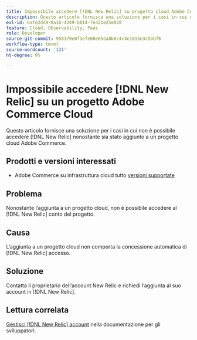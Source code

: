 ```yaml
---
title: Impossibile accedere [!DNL New Relic] su progetto cloud Adobe Commerce
description: Questo articolo fornisce una soluzione per i casi in cui non è possibile accedere [!DNL New Relic] nonostante sia stato aggiunto a un progetto cloud su Adobe Commerce.
exl-id: bafe2dd9-8a16-4249-b814-7e421e25e828
feature: Cloud, Observability, Paas
role: Developer
source-git-commit: 958179e0f3efe08e65ea8b0c4c4e1015e3c5bb76
workflow-type: tm+mt
source-wordcount: '121'
ht-degree: 0%

---
```


# Impossibile accedere [!DNL New Relic] su un progetto Adobe Commerce Cloud

Questo articolo fornisce una soluzione per i casi in cui non è possibile accedere [!DNL New Relic] nonostante sia stato aggiunto a un progetto cloud Adobe Commerce.

## Prodotti e versioni interessati

* Adobe Commerce su infrastruttura cloud tutto [versioni supportate](https://www.adobe.com/content/dam/cc/en/legal/terms/enterprise/pdfs/Adobe-Commerce-Software-Lifecycle-Policy.pdf)

## Problema

Nonostante l’aggiunta a un progetto cloud, non è possibile accedere al [!DNL New Relic] conto del progetto.

## Causa

L’aggiunta a un progetto cloud non comporta la concessione automatica di [!DNL New Relic] accesso.

## Soluzione

Contatta il proprietario dell’account New Relic e richiedi l’aggiunta al suo account in [!DNL New Relic].

## Lettura correlata

[Gestisci [!DNL New Relic] account](https://devdocs.magento.com/cloud/project/new-relic.html#manage-new-relic-account) nella documentazione per gli sviluppatori.
